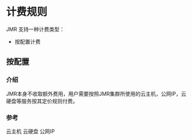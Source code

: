 # 计费规则

 JMR 支持一种计费类型：
 * 按配置计费


## 按配置

### 介绍

   JMR本身不收取额外费用，用户需要按照JMR集群所使用的云主机，公网IP，云硬盘等服务按其定价规则付费。
### 参考
   云主机
   云硬盘
   公网IP
